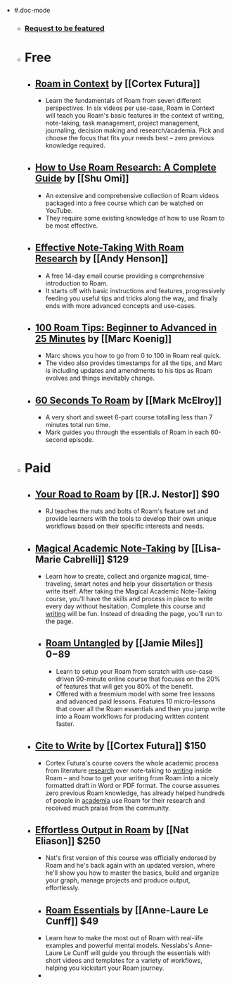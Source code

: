 - #.doc-mode
    - ### [Request to be featured](https://roamresearch.typeform.com/to/g5W8uCqz)
    - # Free
        - ## [Roam in Context](https://signup.cortexfutura.com/roam-in-context) by [[Cortex Futura]]
            - Learn the fundamentals of Roam from seven different perspectives. In six videos per use-case, Roam in Context will teach you Roam's basic features in the context of writing, note-taking, task management, project management, journaling, decision making and research/academia. Pick and choose the focus that fits your needs best – zero previous knowledge required.
        - ## [How to Use Roam Research: A Complete Guide](https://www.youtube.com/playlist?list=PLralmZwl_8jJuJMIebWFqm6K5I20a5Qve) by [[Shu Omi]]
            - An extensive and comprehensive collection of Roam videos packaged into a free course which can be watched on YouTube.
            - They require some existing knowledge of how to use Roam to be most effective.
        - ## [Effective Note-Taking With Roam Research](https://roam.elaptics.co.uk/learn) by [[Andy Henson]]
            - A free 14-day email course providing a comprehensive introduction to Roam.
            - It starts off with basic instructions and features, progressively feeding you useful tips and tricks along the way, and finally ends with more advanced concepts and use-cases.
        - ## [100 Roam Tips: Beginner to Advanced in 25 Minutes](https://www.youtube.com/watch?v=4yXK9OMc2OU&feature=youtu.be) by [[Marc Koenig]]
            - Marc shows you how to go from 0 to 100 in Roam real quick.
            - The video also provides timestamps for all the tips, and Marc is including updates and amendments to his tips as Roam evolves and things inevitably change.
        - ## [60 Seconds To Roam](https://www.youtube.com/playlist?list=PL86ba93-ysP_u1i2D44yI9c_tJ5YyTNK-) by [[Mark McElroy]]
            - A very short and sweet 6-part course totalling less than 7 minutes total run time.
            - Mark guides you through the essentials of Roam in each 60-second episode.
    - # Paid
        - ## [Your Road to Roam](https://courses.rjnestor.com/p/your-road-to-roam) by [[R.J. Nestor]] $90
            - RJ teaches the nuts and bolts of Roam's feature set and provide learners with the tools to develop their own unique workflows based on their specific interests and needs.
        - ## [Magical Academic Note-Taking](https://roam-for-results.teachable.com/p/magical-academic-note-taking) by [[Lisa-Marie Cabrelli]] $129
            - Learn how to create, collect and organize magical, time-traveling, smart notes and help your dissertation or thesis write itself. After taking the Magical Academic Note-Taking course, you'll have the skills and process in place to write every day without hesitation. Complete this course and [writing]([[Writing]]) will be fun. Instead of dreading the page, you'll run to the page.
            - ## [Roam Untangled](https://www.jamoe.org/roam) by [[Jamie Miles]] $0-$89
                - Learn to setup your Roam from scratch with use-case driven 90-minute online course that focuses on the 20% of features that will get you 80% of the benefit.
                - Offered with a freemium model with some free lessons and advanced paid lessons.  Features 10 micro-lessons that cover all the Roam essentials and then you jump write into a Roam workflows for producing written content faster.
        - ## [Cite to Write](https://www.cortexfutura.com/p/cite-to-write/?utm_source=roamresearch&utm_medium=graph&utm_campaign=helpgraph) by [[Cortex Futura]] $150
            - Cortex Futura's course covers the whole academic process from literature [research]([[Research]]) over note-taking to [writing]([[Writing]]) inside Roam – and how to get your writing from Roam into a nicely formatted draft in Word or PDF format. The course assumes zero previous Roam knowledge, has already helped hundreds of people in [academia]([[Studying]]) use Roam for their research and received much praise from the community.
        - ## [Effortless Output in Roam](https://www.effortlessoutput.com) by [[Nat Eliason]] $250
            - Nat's first version of this course was officially endorsed by Roam and he's back again with an updated version, where he'll show you how to master the basics, build and organize your graph, manage projects and produce output, effortlessly.
            - ## [Roam Essentials](https://nesslabs.com/roam-essentials) by [[Anne-Laure Le Cunff]] $49
            - Learn how to make the most out of Roam with real-life examples and powerful mental models. Nesslabs's Anne-Laure Le Cunff will guide you through the essentials with short videos and templates for a variety of workflows, helping you kickstart your Roam journey.
            - 
